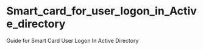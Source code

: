 # Smart_card_for_user_logon_in_Active_directory
Guide for Smart Card User Logon In Active Directory
